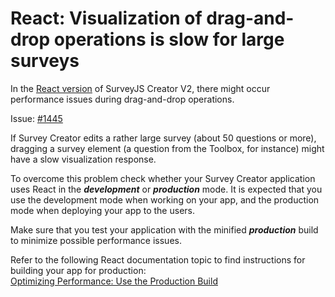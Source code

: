 # React: Visualization of drag-and-drop operations is slow for large surveys

In the [React version](Survey-Creator?Migrate-from-V1-to-V2#use-react) of SurveyJS Creator V2, there might occur performance issues during drag-and-drop operations. 

Issue: [#1445](https://github.com/surveyjs/survey-creator/issues/1445)

If Survey Creator edits a rather large survey (about 50 questions or more), dragging a survey element (a question from the Toolbox, for instance) might have a slow visualization response.

To overcome this problem check whether your Survey Creator application uses React in the **_development_** or **_production_** mode. 
It is expected that you use the development mode when working on your app, and the production mode when deploying your app to the users.

Make sure that you test your application with the minified _**production**_ build to minimize possible performance issues.

Refer to the following React documentation topic to find instructions for building your app for production:  
[Optimizing Performance: Use the Production Build](https://reactjs.org/docs/optimizing-performance.html#use-the-production-build)